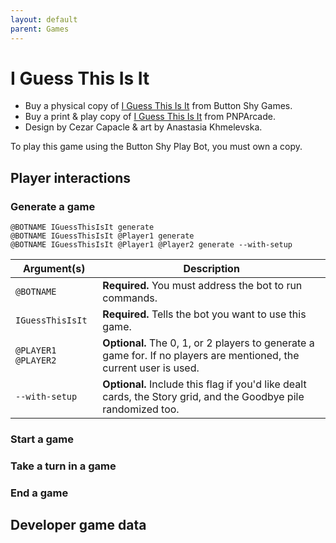 ```yaml
---
layout: default
parent: Games
---
```


# I Guess This Is It

* Buy a physical copy of [I Guess This Is It](https://buttonshygames.com/products/i-guess-this-is-it-1) from Button Shy Games.
* Buy a print & play copy of [I Guess This Is It](https://www.pnparcade.com/products/i-guess-this-is-it) from PNPArcade.
* Design by Cezar Capacle & art by Anastasia Khmelevska.

To play this game using the Button Shy Play Bot, you must own a copy.

## Player interactions

### Generate a game

```
@BOTNAME IGuessThisIsIt generate
@BOTNAME IGuessThisIsIt @Player1 generate
@BOTNAME IGuessThisIsIt @Player1 @Player2 generate --with-setup
```

| Argument(s)         | Description                                                                                                         |
|---------------------|---------------------------------------------------------------------------------------------------------------------|
| `@BOTNAME`          | **Required.** You must address the bot to run commands.                                                             |
| `IGuessThisIsIt`    | **Required.** Tells the bot you want to use this game.                                                              |
| `@PLAYER1 @PLAYER2` | **Optional.** The 0, 1, or 2 players to generate a game for. If no players are mentioned, the current user is used. |
| `--with-setup`      | **Optional.** Include this flag if you'd like dealt cards, the Story grid, and the Goodbye pile randomized too.     |

### Start a game

### Take a turn in a game

### End a game

## Developer game data

